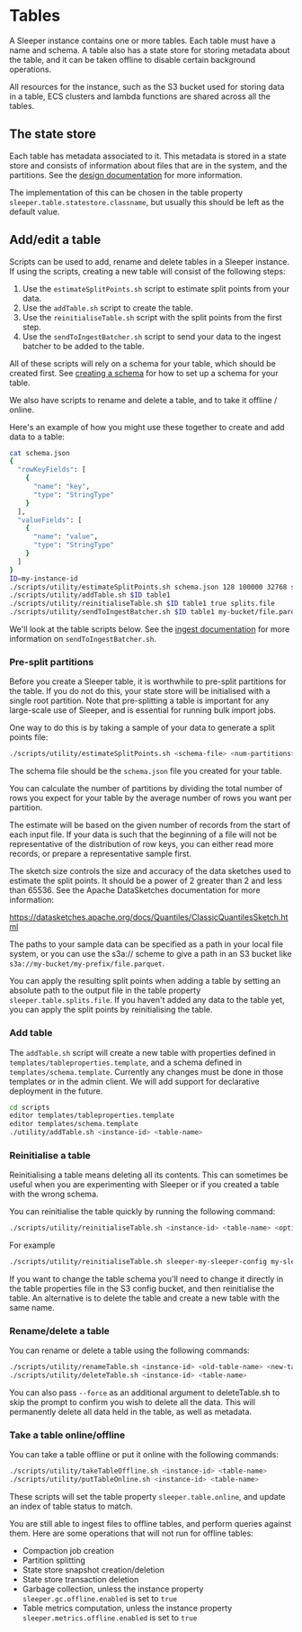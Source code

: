 Tables
======

A Sleeper instance contains one or more tables. Each table must have a name and schema. A table also has a state store
for storing metadata about the table, and it can be taken offline to disable certain background operations.

All resources for the instance, such as the S3 bucket used for storing data in a table, ECS clusters and lambda
functions are shared across all the tables.

## The state store

Each table has metadata associated to it. This metadata is stored in a state store and consists of information about
files that are in the system, and the partitions. See the [design documentation](../design.md#State_store) for more
information.

The implementation of this can be chosen in the table property `sleeper.table.statestore.classname`, but usually this
should be left as the default value.

## Add/edit a table

Scripts can be used to add, rename and delete tables in a Sleeper instance. If using the scripts, creating a new table
will consist of the following steps:

1. Use the `estimateSplitPoints.sh` script to estimate split points from your data.
2. Use the `addTable.sh` script to create the table.
3. Use the `reinitialiseTable.sh` script with the split points from the first step.
4. Use the `sendToIngestBatcher.sh` script to send your data to the ingest batcher to be added to the table.

All of these scripts will rely on a schema for your table, which should be created first.
See [creating a schema](schema.md) for how to set up a schema for your table.

We also have scripts to rename and delete a table, and to take it offline / online.

Here's an example of how you might use these together to create and add data to a table:

```bash
cat schema.json
{
  "rowKeyFields": [
    {
      "name": "key",
      "type": "StringType"
    }
  ],
  "valueFields": [
    {
      "name": "value",
      "type": "StringType"
    }
  ]
}
ID=my-instance-id
./scripts/utility/estimateSplitPoints.sh schema.json 128 100000 32768 splits.file s3a://my-bucket/file.parquet
./scripts/utility/addTable.sh $ID table1
./scripts/utility/reinitialiseTable.sh $ID table1 true splits.file
./scripts/utility/sendToIngestBatcher.sh $ID table1 my-bucket/file.parquet
```

We'll look at the table scripts below. See the [ingest documentation](ingest.md#ingest-batcher) for more information on
`sendToIngestBatcher.sh`.

### Pre-split partitions

Before you create a Sleeper table, it is worthwhile to pre-split partitions for the table. If you do not do this, your
state store will be initialised with a single root partition. Note that pre-splitting a table is important for any
large-scale use of Sleeper, and is essential for running bulk import jobs.

One way to do this is by taking a sample of your data to generate a split points file:

```bash
./scripts/utility/estimateSplitPoints.sh <schema-file> <num-partitions> <read-max-records-per-file> <sketch-size> <output-split-points-file> <parquet-paths-as-separate-args>
```

The schema file should be the `schema.json` file you created for your table.

You can calculate the number of partitions by dividing the total number of rows you expect for your table by the average
number of rows you want per partition.

The estimate will be based on the given number of records from the start of each input file. If your data is such that
the beginning of a file will not be representative of the distribution of row keys, you can either read more records,
or prepare a representative sample first.

The sketch size controls the size and accuracy of the data sketches used to estimate the split points. It should be a
power of 2 greater than 2 and less than 65536. See the Apache DataSketches documentation for more information:

https://datasketches.apache.org/docs/Quantiles/ClassicQuantilesSketch.html

The paths to your sample data can be specified as a path in your local file system, or you can use the s3a:// scheme to
give a path in an S3 bucket like `s3a://my-bucket/my-prefix/file.parquet`.

You can apply the resulting split points when adding a table by setting an absolute path to the output file in the
table property `sleeper.table.splits.file`. If you haven't added any data to the table yet, you can apply the split
points by reinitialising the table.

### Add table

The `addTable.sh` script will create a new table with properties defined in `templates/tableproperties.template`, and a
schema defined in `templates/schema.template`. Currently any changes must be done in those templates or in the admin
client. We will add support for declarative deployment in the future.

```bash
cd scripts
editor templates/tableproperties.template
editor templates/schema.template
./utility/addTable.sh <instance-id> <table-name>
```

### Reinitialise a table

Reinitialising a table means deleting all its contents. This can sometimes be useful when you are experimenting
with Sleeper or if you created a table with the wrong schema.

You can reinitialise the table quickly by running the following command:

```bash
./scripts/utility/reinitialiseTable.sh <instance-id> <table-name> <optional-delete-partitions-true-or-false> <optional-split-points-file-location> <optional-split-points-file-base64-encoded-true-or-false>
```

For example

```bash
./scripts/utility/reinitialiseTable.sh sleeper-my-sleeper-config my-sleeper-table true /tmp/split-points.txt false
```

If you want to change the table schema you'll need to change it directly in the table properties file in the S3 config
bucket, and then reinitialise the table. An alternative is to delete the table and create a new table with the same
name.

### Rename/delete a table

You can rename or delete a table using the following commands:

```bash
./scripts/utility/renameTable.sh <instance-id> <old-table-name> <new-table-name>
./scripts/utility/deleteTable.sh <instance-id> <table-name>
```

You can also pass `--force` as an additional argument to deleteTable.sh to skip the prompt to confirm you wish to delete
all the data. This will permanently delete all data held in the table, as well as metadata.

### Take a table online/offline

You can take a table offline or put it online with the following commands:

```bash
./scripts/utility/takeTableOffline.sh <instance-id> <table-name>
./scripts/utility/putTableOnline.sh <instance-id> <table-name>
```

These scripts will set the table property `sleeper.table.online`, and update an index of table status to match.

You are still able to ingest files to offline tables, and perform queries against them. Here are some operations that
will not run for offline tables:

- Compaction job creation
- Partition splitting
- State store snapshot creation/deletion
- State store transaction deletion
- Garbage collection, unless the instance property `sleeper.gc.offline.enabled` is set to `true`
- Table metrics computation, unless the instance property `sleeper.metrics.offline.enabled` is set to `true`
